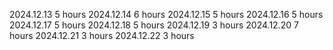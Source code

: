 2024.12.13 5 hours
2024.12.14 6 hours
2024.12.15 5 hours
2024.12.16 5 hours
2024.12.17 5 hours
2024.12.18 5 hours
2024.12.19 3 hours
2024.12.20 7 hours
2024.12.21 3 hours
2024.12.22 3 hours



